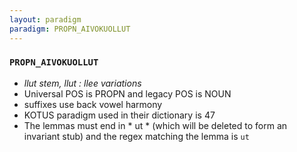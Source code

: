 ```yaml
---
layout: paradigm
paradigm: PROPN_AIVOKUOLLUT
---
```

### ` PROPN_AIVOKUOLLUT `

* _llut stem, llut : llee variations_
* Universal POS is PROPN and legacy POS is NOUN
* suffixes use back vowel harmony
* KOTUS paradigm used in their dictionary is 47
* The lemmas must end in * ut * (which will be deleted to form an invariant stub) and the regex matching the lemma is ` ut `
